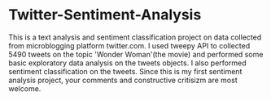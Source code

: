 # Twitter-Sentiment-Analysis
This is a text analysis and sentiment classification project on data collected from microblogging platform twitter.com. I used tweepy API to collected 5490 tweets on the topic 'Wonder Woman'(the movie) and performed some basic exploratory data analysis on the tweets objects. I also performed sentiment classification on the tweets. Since this is my first sentiment analysis project, your comments and constructive critisizm are most welcome.
